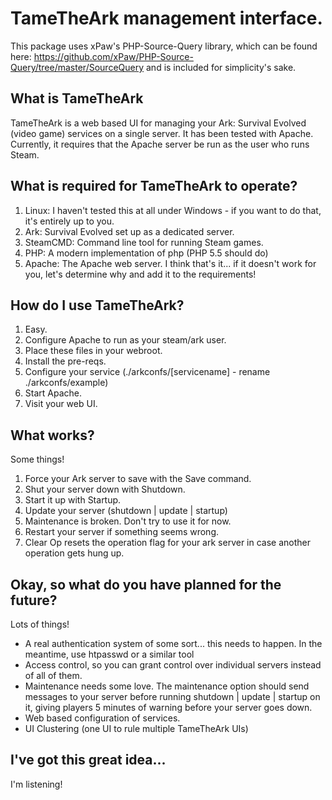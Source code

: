 # TameTheArk management interface.

This package uses xPaw's PHP-Source-Query library, which can be found here: https://github.com/xPaw/PHP-Source-Query/tree/master/SourceQuery and is included for simplicity's sake.

## What is TameTheArk

TameTheArk is a web based UI for managing your Ark: Survival Evolved (video game) services on a single server. It has been tested with Apache. Currently, it requires that the Apache server be run as the user who runs Steam.

## What is required for TameTheArk to operate?

1. Linux: I haven't tested this at all under Windows - if you want to do that, it's entirely up to you.
2. Ark: Survival Evolved set up as a dedicated server.
3. SteamCMD: Command line tool for running Steam games.
4. PHP: A modern implementation of php (PHP 5.5 should do)
5. Apache: The Apache web server.
I think that's it... if it doesn't work for you, let's determine why and add it to the requirements!

## How do I use TameTheArk?

1. Easy.
2. Configure Apache to run as your steam/ark user.
3. Place these files in your webroot.
4. Install the pre-reqs.
5. Configure your service (./arkconfs/[servicename] - rename ./arkconfs/example)
6. Start Apache.
7. Visit your web UI.

## What works?

Some things!
1. Force your Ark server to save with the Save command.
2. Shut your server down with Shutdown.
3. Start it up with Startup.
4. Update your server (shutdown | update | startup)
5. Maintenance is broken. Don't try to use it for now.
6. Restart your server if something seems wrong.
7. Clear Op resets the operation flag for your ark server in case another operation gets hung up.

## Okay, so what do you have planned for the future?

Lots of things!
* A real authentication system of some sort... this needs to happen. In the meantime, use htpasswd or a similar tool
* Access control, so you can grant control over individual servers instead of all of them.
* Maintenance needs some love. The maintenance option should send messages to your server before running shutdown | update | startup on it, giving players 5 minutes of warning before your server goes down.
* Web based configuration of services.
* UI Clustering (one UI to rule multiple TameTheArk UIs)

## I've got this great idea...

I'm listening!
